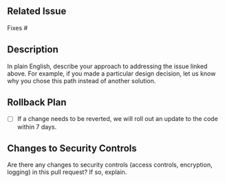## Related Issue

Fixes # <!-- INSERT ISSUE NUMBER -->

## Description

In plain English, describe your approach to addressing the issue linked above. For example, if you made a particular design decision, let us know why you chose this path instead of another solution.

## Rollback Plan

- [ ] If a change needs to be reverted, we will roll out an update to the code within 7 days.

## Changes to Security Controls

Are there any changes to security controls (access controls, encryption, logging) in this pull request? If so, explain.

